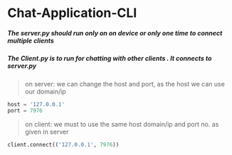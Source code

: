 # Chat-Application-CLI

##### The server.py should run only on on device or only one time to connect multiple clients
##### The Client.py is to run for chatting with other clients . It connects to server.py

>on server: we can change the host and port, as the host we can use our domain/ip
```python
host = '127.0.0.1'
port = 7976  
```

>on client: we must to use the same host domain/ip and port no. as given in server
```python
client.connect(('127.0.0.1', 7976)) 
```
